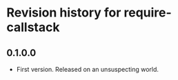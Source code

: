 # Revision history for require-callstack

## 0.1.0.0 

* First version. Released on an unsuspecting world.
